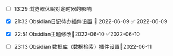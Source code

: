 - [ ] 13:29 浏览器休眠对定时器的影响

- [x] 21:32 Obsidian日记待办插件设置 📅 2022-06-09 ✅ 2022-06-09

- [x] 22:51 Obsidian主题修改📆2022-06-10 ✅2022-06-10

- [ ] 23:13 Obsidian 数据库（数据检索）插件设置📆2022-06-11
